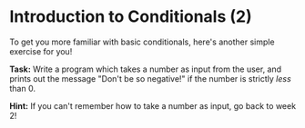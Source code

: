# Introduction to Conditionals (2)

To get you more familiar with basic conditionals, here's another simple exercise for you!

**Task:** Write a program which takes a number as input from the user, and prints out the message "Don't be so negative!" if the number is strictly *less* than 0.

**Hint:** If you can't remember how to take a number as input, go back to week 2!
